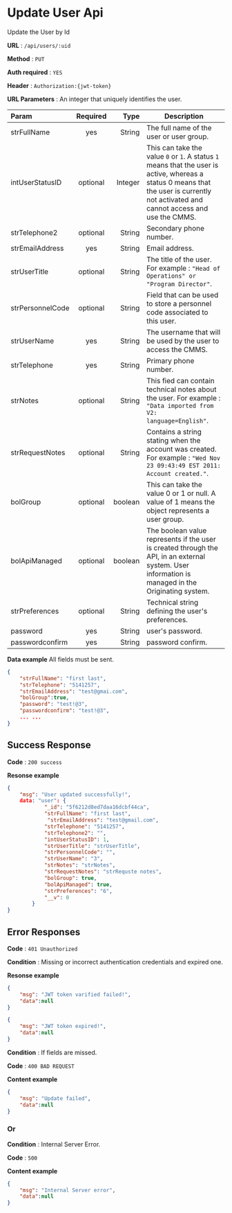 # Update User Api

Update the User by Id

**URL** : `/api/users/:uid`

**Method** : `PUT`

**Auth required** : `YES`

**Header** : `Authorization:{jwt-token}`

**URL Parameters** :  An integer that uniquely identifies the user.

| Param       | Required     | Type     | Description     | 
| :------------- | :----------: | -----------: |----------- |
|  strFullName | yes   | String    | The full name of the user or user group.   |
|  intUserStatusID | optional   | Integer    |This can take the value `0` or `1`. A status `1` means that the user is active, whereas a status 0 means that the user is currently not activated and cannot access and use the CMMS.   |
|  strTelephone2 | optional   | String    | Secondary phone number.    |
|  strEmailAddress | yes   | String    | Email address.   |
|  strUserTitle | optional   | String    | The title of the user. For example : `"Head of Operations" or "Program Director"`.   |
|  strPersonnelCode | optional   | String    | Field that can be used to store a personnel code associated to this user.   |
|  strUserName | yes   | String    | The username that will be used by the user to access the CMMS. |
|  strTelephone | yes   | String    | Primary phone number.    |
|  strNotes | optional   | String    | This fied can contain technical notes about the user. For example : `"Data imported from V2: language=English"`.   |
|  strRequestNotes | optional   | String    | Contains a string stating when the account was created. For example : `"Wed Nov 23 09:43:49 EST 2011: Account created."`.   |
|  bolGroup | optional   | boolean    | This can take the value 0 or 1 or null. A value of 1 means the object represents a user group.    |
|  bolApiManaged | optional   | boolean    | The boolean value represents if the user is created through the API, in an external system. User information is managed in the Originating system.    |
|  strPreferences | optional   | String    | Technical string defining the user's preferences.    |
|  password | yes   | String    | user's password.    |
|  passwordconfirm | yes   | String    | password confirm.    |



**Data example** All fields must be sent.

```json
{
    "strFullName": "first last",
    "strTelephone": "5141257",
    "strEmailAddress": "test@gmai.com",
    "bolGroup":true,
    "password": "test!@3",
    "passwordconfirm": "test!@3",
    ... ...
}
```
## Success Response
**Code** : `200 success`

**Resonse example**

```json
{
    "msg": "User updated successfully!",
    data: "user": {
            "_id": "5f6212d8ed7daa16dcbf44ca",
            "strFullName": "first last",
             "strEmailAddress": "test@gmail.com",
            "strTelephone": "5141257",
            "strTelephone2": "",
            "intUserStatusID": 1,
            "strUserTitle": "strUserTitle",
            "strPersonnelCode": "",
            "strUserName": "3",
            "strNotes": "strNotes",
            "strRequestNotes": "strRequste notes",
            "bolGroup": true,
            "bolApiManaged": true,
            "strPreferences": "6",
            "__v": 0
        }
}
```

## Error Responses

**Code** : `401 Unauthorized`

**Condition** : Missing or incorrect authentication credentials and expired one.

**Resonse example**

```json
{
    "msg": "JWT token varified failed!",
    "data":null
}
```

```json
{
    "msg": "JWT token expired!",
    "data":null
}
```

**Condition** : If fields are missed.

**Code** : `400 BAD REQUEST`

**Content example**

```json
{
    "msg": "Update failed",
    "data":null
}
```

### Or

**Condition** : Internal Server Error.

**Code** : `500`

**Content example**

```json
{
    "msg": "Internal Server error",
    "data":null
}
```